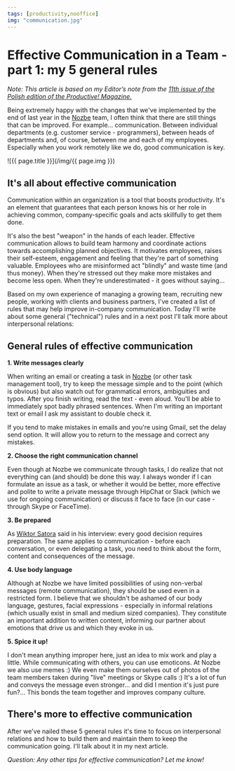 ```yaml
---
tags: [productivity,nooffice]
img: "communication.jpg"
---
```


# Effective Communication in a Team - part 1: my 5 general rules

*Note: This article is based on my Editor’s note from the [11th issue of the Polish edition of the Productive! Magazine.][11pl]*

Being extremely happy with the changes that we've implemented by the end of last year in the [Nozbe][n] team, I often think that there are still things that can be improved. For example... communication. Between individual departments (e.g. customer service - programmers), between heads of departments and, of course, between me and each of my employees. Especially when you work remotely like we do, good communication is key.

<!--More-->

![{{ page.title }}](/img/{{ page.img }})

## It's all about effective communication

Communication within an organization is a tool that boosts productivity. It's an element that guarantees that each person knows his or her role in achieving common, company-specific goals and acts skillfully to get them done.

It's also the best "weapon" in the hands of each leader. Effective communication allows to build team harmony and coordinate actions towards accomplishing planned objectives. It motivates employees, raises their self-esteem, engagement and feeling that they're part of something valuable. Employees who are misinformed act "blindly" and waste time (and thus money). When they're stressed out they make more mistakes and become less open. When they're underestimated - it goes without saying...

Based on my own experience of managing a growing team, recruiting new people, working with clients and business partners, I've created a list of rules that may help improve in-company communication. Today I'll write about some general ("technical") rules and in a next post I'll talk more about interpersonal relations:



## General rules of effective communication

**1. Write messages clearly**

When writing an email or creating a task in [Nozbe][n] (or other task management tool), try to keep the message simple and to the point (which is obvious) but also watch out for grammatical errors, ambiguities and typos. After you finish writing, read the text - even aloud. You'll be able to immediately spot badly phrased sentences. When I'm writing an important text or email I ask my assistant to double check it. 

If you tend to make mistakes in emails and you're using Gmail, set the delay send option. It will allow you to return to the message and correct any mistakes.

**2. Choose the right communication channel**

Even though at Nozbe we communicate through tasks, I do realize that not everything can (and should) be done this way. I always wonder if I can formulate an issue as a task, or whether it would be better, more effective and polite to write a private message through HipChat or Slack (which we use for ongoing communication) or discuss it face to face (in our case - through Skype or FaceTime).

**3. Be prepared**

As [Wiktor Satora][11pl] said in his interview: every good decision requires preparation. The same applies to communication - before each conversation, or even delegating a task, you need to think about the form, content and consequences of the message. 

**4. Use body language**

Although at Nozbe we have limited possibilities of using non-verbal messages (remote communication), they should be used even in a restricted form. I believe that we shouldn't be ashamed of our body language, gestures, facial expressions - especially in informal relations (which usually exist in small and medium sized companies). They constitute an important addition to written content, informing our partner about emotions that drive us and which they evoke in us.

**5. Spice it up!**

I don't mean anything improper here, just an idea to mix work and play a little. While communicating with others, you can use emoticons. At Nozbe we also use memes :) We even make them ourselves out of photos of the team members taken during "live" meetings or Skype calls :) It's a lot of fun and conveys the message even stronger... and did I mention it's just pure fun?... This bonds the team together and improves company culture.

## There's more to effective communication

After we've nailed these 5 general rules it's time to focus on interpersonal relations and how to build them and maintain them to keep the communication going. I'll talk about it in my next article.

*Question: Any other tips for effective communication? Let me know!*


[Nozbe]: https://nozbe.com
[11pl]: http://productivemag.pl/11

[n]: https://michael.gratis/nozbe